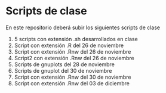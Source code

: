 # Scripts de clase 
En este repositorio deberá subir los siguientes scripts de clase 

1. 5 scripts con extensión .sh desarrollados en clase 
2. Script con extensión .R del 26 de noviembre
3. Script con extensión .Rnw del 26 de noviembre
4. Script2 con extensión .Rnw del 26 de noviembre
5. Scripts de gnuplots del 28 de noviembre
6. Scripts de gnuplot del 30 de noviembre
7. Script con extensión .Rnw del 30 de noviembre 
8. Script con extensión .Rnw del 03 de diciembre
